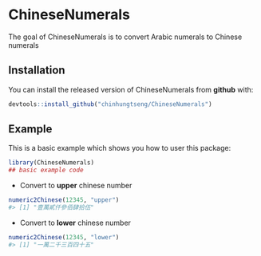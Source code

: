 
<!-- README.md is generated from README.Rmd. Please edit that file -->

# ChineseNumerals

<!-- badges: start -->

<!-- badges: end -->

The goal of ChineseNumerals is to convert Arabic numerals to Chinese
numerals

## Installation

You can install the released version of ChineseNumerals from **github**
with:

``` r
devtools::install_github("chinhungtseng/ChineseNumerals")
```

## Example

This is a basic example which shows you how to user this package:

``` r
library(ChineseNumerals)
## basic example code
```

  - Convert to **upper** chinese number

<!-- end list -->

``` r
numeric2Chinese(12345, "upper")
#> [1] "壹萬貳仟參佰肆拾伍"
```

  - Convert to **lower** chinese number

<!-- end list -->

``` r
numeric2Chinese(12345, "lower")
#> [1] "一萬二千三百四十五"
```
